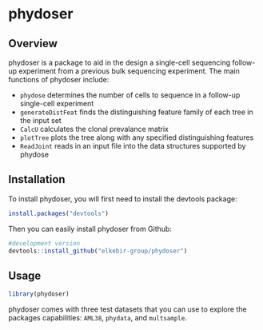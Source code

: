 
<!-- README.md is generated from README.Rmd. Please edit that file -->

# phydoser

## Overview

phydoser is a package to aid in the design a single-cell sequencing
follow-up experiment from a previous bulk sequencing experiment. The
main functions of phydoser include:

  - `phydose` determines the number of cells to sequence in a follow-up
    single-cell experiment  
  - `generateDistFeat` finds the distinguishing feature family of each
    tree in the input set  
  - `CalcU` calculates the clonal prevalance matrix  
  - `plotTree` plots the tree along with any specified distinguishing
    features
  - `ReadJoint` reads in an input file into the data structures
    supported by phydose

## Installation

To install phydoser, you will first need to install the devtools
package:

``` r
install.packages("devtools")
```

Then you can easily install phydoser from Github:

``` r
#development version
devtools::install_github("elkebir-group/phydoser")
```

## Usage

``` r
library(phydoser)
```

phydoser comes with three test datasets that you can use to explore the
packages capabilities: `AML38`, `phydata`, and `multsample`.
